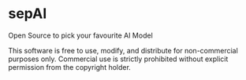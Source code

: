 # sepAI
Open Source to pick your favourite AI Model


This software is free to use, modify, and distribute for non-commercial purposes only.
Commercial use is strictly prohibited without explicit permission from the copyright holder.
